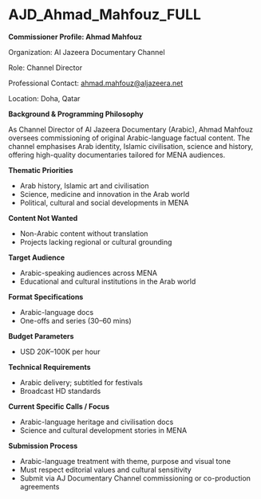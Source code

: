 # AJD_Ahmad_Mahfouz_FULL

**Commissioner Profile: Ahmad Mahfouz**

Organization: Al Jazeera Documentary Channel

Role: Channel Director

Professional Contact: ahmad.mahfouz@aljazeera.net

Location: Doha, Qatar

**Background & Programming Philosophy**

As Channel Director of Al Jazeera Documentary (Arabic), Ahmad Mahfouz oversees commissioning of original Arabic-language factual content. The channel emphasises Arab identity, Islamic civilisation, science and history, offering high-quality documentaries tailored for MENA audiences.

**Thematic Priorities**

- Arab history, Islamic art and civilisation
- Science, medicine and innovation in the Arab world
- Political, cultural and social developments in MENA

**Content Not Wanted**

- Non-Arabic content without translation
- Projects lacking regional or cultural grounding

**Target Audience**

- Arabic-speaking audiences across MENA
- Educational and cultural institutions in the Arab world

**Format Specifications**

- Arabic-language docs
- One-offs and series (30–60 mins)

**Budget Parameters**

- USD $20K–$100K per hour

**Technical Requirements**

- Arabic delivery; subtitled for festivals
- Broadcast HD standards

**Current Specific Calls / Focus**

- Arabic-language heritage and civilisation docs
- Science and cultural development stories in MENA

**Submission Process**

- Arabic-language treatment with theme, purpose and visual tone
- Must respect editorial values and cultural sensitivity
- Submit via AJ Documentary Channel commissioning or co-production agreements